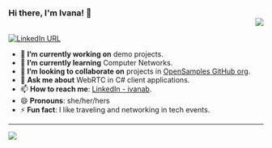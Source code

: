 ### Hi there, I'm Ivana! 👋 <div align = 'right'>![](https://komarev.com/ghpvc/?username=ivanab&color=blue)</div>    
[![LinkedIn URL](https://img.shields.io/static/v1?color=blue&label=linkedin&logo=linkedin&logoColor=white&style=for-the-badge&message=Connect)](https://www.linkedin.com/in/ivanab)        
- 🔭 **I’m currently working on** demo projects.   
- 🌱 **I’m currently learning** Computer Networks. <!--about GraphQL.-->  <!--React and Redux.--><!--OAuth/Passport.js and authentication with JWT.--> <!--S.O.L.I.D. Principles.--> <!--exploring my interests.-->
- 👯 **I’m looking to collaborate on** projects in [OpenSamples GitHub org](https://github.com/OpenSamples).<!--- 🤔 I’m looking for help with writing unit tests for projects in OpenSamples.-->
- 💬 **Ask me about** WebRTC in C# client applications.
- 📫 **How to reach me**: [LinkedIn - ivanab](https://www.linkedin.com/in/ivanab/).    
- 😄 **Pronouns**: she/her/hers
- ⚡ **Fun fact**: I like traveling and networking in tech events.   
<hr/>
<a href="https://github.com/ivanab">
  <img src="https://github-readme-stats.vercel.app/api?username=ivanab&count_private=true&show_icons=true&hide=stars" />
</a>

